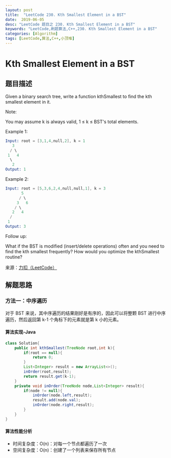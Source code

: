 ```yaml
---
layout: post
title:  "LeetCode 230. Kth Smallest Element in a BST"
date:  2019-06-05
desc: "LeetCode 题目之 230. Kth Smallest Element in a BST"
keywords: "LeetCode,刷题算法,C++,230. Kth Smallest Element in a BST"
categories: [Algorithm]
tags: [LeetCode,算法,C++,小顶堆]
---
```

# Kth Smallest Element in a BST

## 题目描述

Given a binary search tree, write a function kthSmallest to find the kth smallest element in it.

Note:

You may assume k is always valid, 1 ≤ k ≤ BST's total elements.

Example 1:

```s
Input: root = [3,1,4,null,2], k = 1
   3
  / \
 1   4
  \
   2
Output: 1
```

Example 2:

```s
Input: root = [5,3,6,2,4,null,null,1], k = 3
       5
      / \
     3   6
    / \
   2   4
  /
 1
Output: 3
```

Follow up:

What if the BST is modified (insert/delete operations) often and you need to find the kth smallest frequently? How would you optimize the kthSmallest routine?

来源：[力扣（LeetCode）](https://leetcode-cn.com/problems/kth-smallest-element-in-a-bst)

## 解题思路

### 方法一：中序遍历

对于 BST 来说，其中序遍历的结果刚好是有序的，因此可以将整颗 BST 进行中序遍历，然后返回第 k-1 个角标下的元素就是第 k 小的元素。

#### 算法实现-Java

```java
class Solution{
    public int kthSmallest(TreeNode root,int k){
        if(root == null){
            return 0;
        }
        List<Integer> result = new ArrayList<>();
        inOrder(root,result);
        return result.get(k-1);
    }
    private void inOrder(TreeNode node,List<Integer> result){
        if(node != null){
            inOrder(node.left,result);
            result.add(node.val);
            inOrder(node.right,result);
        }
    }
}
```

#### 算法性能分析

- 时间复杂度：O(n)：对每一个节点都遍历了一次
- 空间复杂度：O(n)：创建了一个列表来保存所有节点

